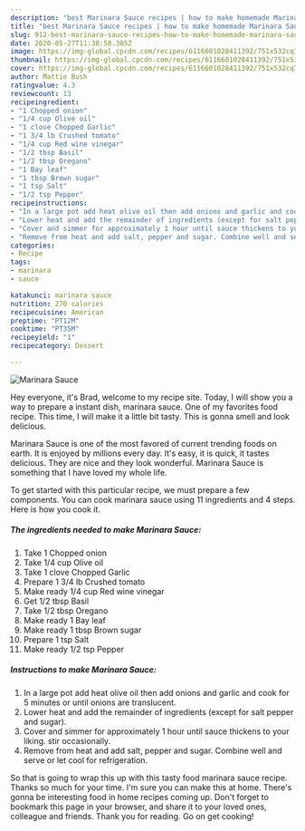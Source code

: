```yaml
---
description: "best Marinara Sauce recipes | how to make homemade Marinara Sauce"
title: "best Marinara Sauce recipes | how to make homemade Marinara Sauce"
slug: 912-best-marinara-sauce-recipes-how-to-make-homemade-marinara-sauce
date: 2020-05-27T11:38:58.305Z
image: https://img-global.cpcdn.com/recipes/6116601028411392/751x532cq70/marinara-sauce-recipe-main-photo.jpg
thumbnail: https://img-global.cpcdn.com/recipes/6116601028411392/751x532cq70/marinara-sauce-recipe-main-photo.jpg
cover: https://img-global.cpcdn.com/recipes/6116601028411392/751x532cq70/marinara-sauce-recipe-main-photo.jpg
author: Mattie Bush
ratingvalue: 4.3
reviewcount: 13
recipeingredient:
- "1 Chopped onion"
- "1/4 cup Olive oil"
- "1 clove Chopped Garlic"
- "1 3/4 lb Crushed tomato"
- "1/4 cup Red wine vinegar"
- "1/2 tbsp Basil"
- "1/2 tbsp Oregano"
- "1 Bay leaf"
- "1 tbsp Brown sugar"
- "1 tsp Salt"
- "1/2 tsp Pepper"
recipeinstructions:
- "In a large pot add heat olive oil then add onions and garlic and cook for 5 minutes or until onions are translucent."
- "Lower heat and add the remainder of ingredients (except for salt pepper and sugar)."
- "Cover and simmer for approximately 1 hour until sauce thickens to your liking. stir occasionally."
- "Remove from heat and add salt, pepper and sugar. Combine well and serve or let cool for refrigeration."
categories:
- Recipe
tags:
- marinara
- sauce

katakunci: marinara sauce 
nutrition: 270 calories
recipecuisine: American
preptime: "PT12M"
cooktime: "PT35M"
recipeyield: "1"
recipecategory: Dessert

---
```



![Marinara Sauce](https://img-global.cpcdn.com/recipes/6116601028411392/751x532cq70/marinara-sauce-recipe-main-photo.jpg)

Hey everyone, it's Brad, welcome to my recipe site. Today, I will show you a way to prepare a instant dish, marinara sauce. One of my favorites food recipe. This time, I will make it a little bit tasty. This is gonna smell and look delicious.



Marinara Sauce is one of the most favored of current trending foods on earth. It is enjoyed by millions every day. It's easy, it is quick, it tastes delicious. They are nice and they look wonderful. Marinara Sauce is something that I have loved my whole life.


To get started with this particular recipe, we must prepare a few components. You can cook marinara sauce using 11 ingredients and 4 steps. Here is how you cook it.

<!--inarticleads1-->

##### The ingredients needed to make Marinara Sauce:

1. Take 1 Chopped onion
1. Take 1/4 cup Olive oil
1. Take 1 clove Chopped Garlic
1. Prepare 1 3/4 lb Crushed tomato
1. Make ready 1/4 cup Red wine vinegar
1. Get 1/2 tbsp Basil
1. Take 1/2 tbsp Oregano
1. Make ready 1 Bay leaf
1. Make ready 1 tbsp Brown sugar
1. Prepare 1 tsp Salt
1. Make ready 1/2 tsp Pepper




<!--inarticleads2-->

##### Instructions to make Marinara Sauce:

1. In a large pot add heat olive oil then add onions and garlic and cook for 5 minutes or until onions are translucent.
1. Lower heat and add the remainder of ingredients (except for salt pepper and sugar).
1. Cover and simmer for approximately 1 hour until sauce thickens to your liking. stir occasionally.
1. Remove from heat and add salt, pepper and sugar. Combine well and serve or let cool for refrigeration.




So that is going to wrap this up with this tasty food marinara sauce recipe. Thanks so much for your time. I'm sure you can make this at home. There's gonna be interesting food in home recipes coming up. Don't forget to bookmark this page in your browser, and share it to your loved ones, colleague and friends. Thank you for reading. Go on get cooking!
